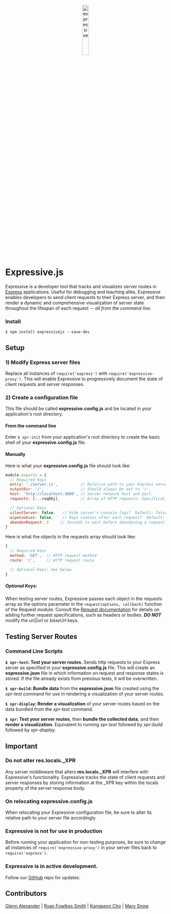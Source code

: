 <p align="center"><a href='http://expressivejs.io/'><img alt="expressive" src="https://raw.githubusercontent.com/venogram/ExpressiveJS/master/gui/images/blackEXPRLogo.png" height="20%" width="20%"></a></p>



# Expressive.js
Expressive is a developer tool that tracks and visualizes server routes in [Express](https://expressjs.com/) applications.  Useful for debugging and teaching alike, Expressive enables developers to send client requests to their Express server, and then render a dynamic and comprehensive visualization of server state throughout the lifespan of each request -- *all from the command line*.



### Install
```$ npm install expressivejs --save-dev```



## Setup

### 1) Modify Express server files
Replace all instances of  ```require('express')``` with ```require('expressive-proxy')```.  This will enable Expressive to progressively document the state of client requests and server responses.


### 2) Create a configuration file

This file should be called __expressive.config.js__ and be located in your application's root directory.

#### From the command line
Enter ```$ xpr-init``` from your application's root directory to create the basic shell of your __expressive.config.js__ file.

#### Manually 
Here is what your __expressive.config.js__ file should look like:
~~~~javascript
module.exports = {
  // Required Keys
  entry: './server.js',          // Relative path to your Express server file.
  outputDir: '/',                // Should always be set to '/'.
  host: 'http://localhost:3000', // Server network host and port.
  requests: [...reqObj],         // Array of HTTP requests. Specifications below.

  // Optional Keys
  silentServer: false,   // Hide server's console logs?  Default: false.
  wipeCookies: false,    // Wipe cookies after each request?  Default: false.
  abandonRequest: 3     // Seconds to wait before abandoning a request.  Default: 3.
} 
~~~~

Here is what the objects in the requests array should look like:
~~~~javascript
{
  // Required Keys
  method: 'GET',  // HTTP request method
  route: '/',     // HTTP request route

  // Optional Keys: See below
}
~~~~
##### Optional Keys:
When testing server routes, Expressive passes each object in the requests array as the options parameter in the ```request(options, callback)``` function of the Request module.  Consult the [Request documentation](https://www.npmjs.com/package/request#requestoptions-callback) for details on adding further request specifications, such as headers or bodies.  __*DO NOT*__ modify the *uri||url* or *baseUrl* keys.

## Testing Server Routes

### Command Line Scripts

__```$ xpr-test```: Test your server routes__.  Sends http requests to your Express server as specified in your __expressive.config.js__ file.  This will create an __expressive.json__ file in which information on request and response states is stored.  If the file already exists from previous tests, it will be overwritten.

__```$ xpr-build```: Bundle data__ from the __expressive.json__ file created using the *xpr-test* command for use in rendering a visualization of your server routes.

__```$ xpr-display```: Render a visualization__ of your server routes based on the data bundled from the *xpr-test* command.

__```$ xpr```: Test your server routes__, then __bundle the collected data__, and then __render a visualization__.  Equivalent to running *xpr-test* followed by *xpr-build* followed by *xpr-display*.



## Important

### Do not alter res.locals._XPR
Any server middleware that alters **res.locals._XPR** will interfere with Expressive's functionality.  Expressive tracks the state of client requests and server responses by storing information at the _XPR key within the locals property of the server response body.

### On relocating expressive.config.js
When relocating your Expressive configuration file, be sure to alter its relative path to your server file accordingly.

### Expressive is not for use in production
Before running your application for non-testing purposes, be sure to change all instances of ```require('expressive-proxy')``` in your server files back to ```require('express')```.

### Expressive is in active development.
Follow our [GitHub](https://github.com/venogram/ExpressiveJS) repo for updates.



## Contributors
[Glenn Alexander](https://github.com/gcz23) | [Ryan Fowlkes Smith](https://github.com/ryanfowlkes) | [Kangseon Cho](https://github.com/littletoy) | [Mary Snow](https://github.com/Mary-Snow)
